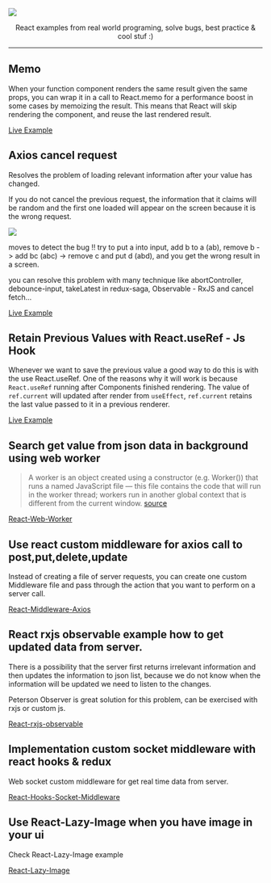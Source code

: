 ![](https://i.ibb.co/pz9HQwN/Cables.png)
<p align="center">
React examples from real world programing, solve bugs, best practice & cool stuf :)
</p>

<hr/>
 

## Memo

When your function component renders the same result given the same props, you can wrap it in a call to React.memo for a performance boost in some cases by memoizing the result. This means that React will skip rendering the component, and reuse the last rendered result. 

[Live Example](https://codesandbox.io/s/react-memo-example-e0fmx)


## Axios cancel request

Resolves the problem of loading relevant information after your value has changed.

If you do not cancel the previous request, the information that it claims will be random and the first one loaded will appear on the screen because it is the wrong request.

![](https://i.ibb.co/7VnRyxx/Capturereq.png)

moves to detect the bug !! try to put a into input, add b to a (ab), remove b -> add bc (abc) -> remove c and put d (abd), and you get the wrong result in a screen.

you can resolve this problem with many technique like abortController, debounce-input, takeLatest in redux-saga, Observable - RxJS and cancel fetch...

[Live Example](https://codesandbox.io/s/cancel-previous-axios-request-vtmej)

## Retain Previous Values with React.useRef - Js Hook

Whenever we want to save the previous value a good way to do this is with the use React.useRef.
One of the reasons why it will work is because ```React.useRef``` running after Components finished rendering.
The value of ```ref.current``` will updated after render from ```useEffect```, ```ref.current``` retains the last value passed to it in a previous renderer.

[Live Example](https://codesandbox.io/s/retain-previous-values-js-hook-mkc0v)

## Search get value from json data in background using web worker

> A worker is an object created using a constructor (e.g. Worker()) that runs a named JavaScript file — this file contains the code that will run in the worker thread; workers run in another global context that is different from the current window. [source](https://developer.mozilla.org/en-US/docs/Web/API/Web_Workers_API)

[React-Web-Worker](https://github.com/davidkern13/react-web-worker)

## Use react custom middleware for axios call to post,put,delete,update

Instead of creating a file of server requests, you can create one custom Middleware file and pass through the action that you want to perform on a server call.

[React-Middleware-Axios](https://github.com/davidkern13/react-middleware-axios)

## React rxjs observable example how to get updated data from server. 

There is a possibility that the server first returns irrelevant information and then updates the information to json list, because we do not know when the information will be updated we need to listen to the changes.

Peterson Observer is great solution for this problem, can be exercised with rxjs or custom js.

[React-rxjs-observable](https://github.com/davidkern13/react-rxjs-observable)

## Implementation custom socket middleware with react hooks & redux

 Web socket custom middleware for get real time data from server.

[React-Hooks-Socket-Middleware](https://github.com/davidkern13/react-hooks-socket-middleware)

## Use React-Lazy-Image when you have image in your ui

Check React-Lazy-Image example 

[React-Lazy-Image](https://github.com/davidkern13/React-Lazy-Image)

